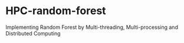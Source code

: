 # HPC-random-forest
Implementing Random Forest by Multi-threading, Multi-processing and Distributed Computing
